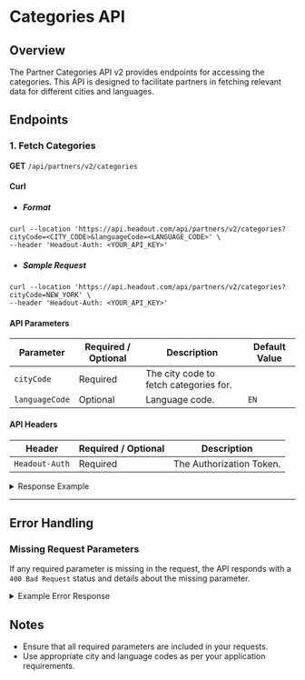 # Categories API

## Overview
The Partner Categories API v2 provides endpoints for accessing the categories. This API is designed to facilitate partners in fetching relevant data for different cities and languages.

## Endpoints

### 1. Fetch Categories
**GET** `/api/partners/v2/categories`


#### Curl

- ##### Format
```shell
curl --location 'https://api.headout.com/api/partners/v2/categories?cityCode=<CITY_CODE>&languageCode=<LANGUAGE_CODE>' \
--header 'Headout-Auth: <YOUR_API_KEY>'
```

- ##### Sample Request
```shell
curl --location 'https://api.headout.com/api/partners/v2/categories?cityCode=NEW_YORK' \
--header 'Headout-Auth: <YOUR_API_KEY>'
```

#### API Parameters
| Parameter      | Required / Optional | Description                            | Default Value |
|----------------|---------------------|----------------------------------------|---------------|
| `cityCode`     | Required            | The city code to fetch categories for. |               |
| `languageCode` | Optional            | Language code.                         | `EN`          |

#### API Headers
| Header         | Required / Optional | Description              |
|----------------|---------------------|--------------------------|
| `Headout-Auth` | Required            | The Authorization Token. |

<details>
<summary>Response Example</summary>

```json
{
    "categories": [
        {
            "id": "1",
            "name": "Tickets",
            "urlSlugs": {
                "EN": "/tickets-new_york-ca-1~21553/",
                "ES": "/es/entradas-new_york-ca-1~21553/",
                "FR": "/fr/billets-new_york-ca-1~21553/",
                "IT": "/it/biglietti-new_york-ca-1~21553/",
                "DE": "/de/tickets-new_york-ca-1~21553/",
                "PT": "/pt/ingressos-new_york-ca-1~21553/",
                "NL": "/nl/tickets-new_york-ca-1~21553/"
            },
            "canonicalUrl": "https://www.headout.com/tickets-new_york-ca-1~21553/"
        },
        {
            "id": "2",
            "name": "Tours",
            "urlSlugs": {
                "EN": "/tours-new_york-ca-2~21553/",
                "ES": "/es/tours-new_york-ca-2~21553/",
                "FR": "/fr/visites-new_york-ca-2~21553/",
                "IT": "/it/tour-new_york-ca-2~21553/",
                "DE": "/de/touren-new_york-ca-2~21553/",
                "PT": "/pt/tours-new_york-ca-2~21553/",
                "NL": "/nl/tours-new_york-ca-2~21553/"
            },
            "canonicalUrl": "https://www.headout.com/tours-new_york-ca-2~21553/"
        },
        {
            "id": "7",
            "name": "Entertainment",
            "urlSlugs": {
                "EN": "/entertainment-new_york-ca-7~21553/",
                "ES": "/es/entretenimiento-new_york-ca-7~21553/",
                "FR": "/fr/loisirs-new_york-ca-7~21553/",
                "IT": "/it/intrattenimento-new_york-ca-7~21553/",
                "DE": "/de/unterhaltung-new_york-ca-7~21553/",
                "PT": "/pt/entretenimento-new_york-ca-7~21553/",
                "NL": "/nl/entertainment-new_york-ca-7~21553/"
            },
            "canonicalUrl": "https://www.headout.com/entertainment-new_york-ca-7~21553/"
        }
    ],
    "language": "ES",
    "city": "NEW_YORK"
}
```

</details>

---

## Error Handling

### Missing Request Parameters
If any required parameter is missing in the request, the API responds with a `400 Bad Request` status and details about the missing parameter.

<details>
<summary>Example Error Response</summary>

```json
{
  "status": 400,
  "error": {
    "code": "E_MISSING_PARAMETER",
    "message": "Missing required parameter: [parameter_name]"
  }
}
```

</details>

## Notes
- Ensure that all required parameters are included in your requests.
- Use appropriate city and language codes as per your application requirements.
